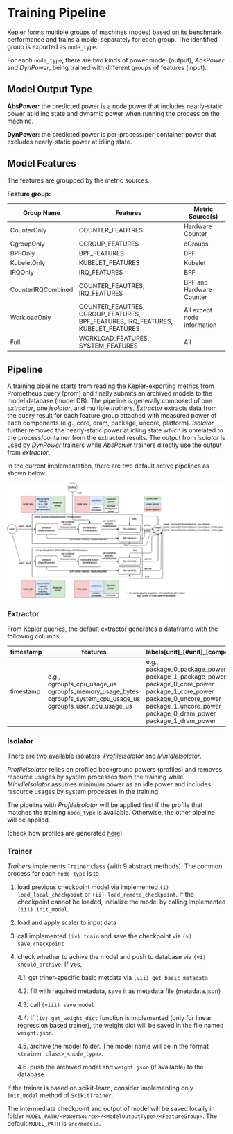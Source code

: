 # Training Pipeline
Kepler forms multiple groups of machines (nodes) based on its benchmark performance and trains a model separately for each group. The identified group is exported as `node_type`. 

For each `node_type`, there are two kinds of power model (output), *AbsPower* and *DynPower*, being trained with different groups of features (input). 

## Model Output Type

**AbsPower:** the predicted power is a node power that includes nearly-static power at idling state and dynamic power when running the process on the machine.

**DynPower:** the predicted power is per-process/per-container power that excludes nearly-static power at idling state.

## Model Features
The features are groupped by the metric sources.

**Feature group:**

Group Name|Features|Metric Source(s)
---|---|---
CounterOnly|COUNTER_FEAUTRES|Hardware Counter
CgroupOnly|CGROUP_FEATURES|cGroups
BPFOnly|BPF_FEATURES|BPF
KubeletOnly|KUBELET_FEATURES|Kubelet
IRQOnly|IRQ_FEATURES|BPF
CounterIRQCombined|COUNTER_FEAUTRES, IRQ_FEATURES|BPF and Hardware Counter
WorkloadOnly|COUNTER_FEAUTRES, CGROUP_FEATURES, BPF_FEATURES, IRQ_FEATURES, KUBELET_FEATURES|All except node information
Full|WORKLOAD_FEATURES, SYSTEM_FEATURES|All

## Pipeline

A training pipeline starts from reading the Kepler-exporting metrics from Prometheus query (prom) and finally submits an archived models to the model database (model DB). The pipeline is generally composed of one *extractor*, one *isolator*, and multiple *trainers*. *Extractor* extracts data from the query result for each feature group attached with measured power of each components (e.g., core, dram, package, uncore, platform). *Isolator* further removed the nearly-static power at idling state which is unrelated to the process/container from the extracted results. The output from *isolator* is used by *DynPower* trainers while *AbsPower* trainers directly use the output from *extractor*.

In the current implementation, there are two default active pipelines as shown below. 

![](../fig/current_pipeline.png)

### Extractor

From Kepler queries, the default extractor generates a dataframe with the following columns.

timestamp|features|labels[unit]\_[#unit]\_[component]\_power|node type
---|---|---|---
timestamp|e.g.,<br>cgroupfs_cpu_usage_us<br>cgroupfs_memory_usage_bytes<br>cgroupfs_system_cpu_usage_us<br>cgroupfs_user_cpu_usage_us|e.g.,<br>package_0_package_power<br>package_1_package_power<br>package_0_core_power<br>package_1_core_power<br>package_0_uncore_power<br>package_1_uncore_power<br>package_0_dram_power<br>package_1_dram_power|node_type

### Isolator

There are two available isolators: *ProfileIsolator* and *MinIdleIsolator*. 

*ProfileIsolator* relies on profiled background powers (profiles) and removes resource usages by system processes from the training while *MinIdleIsolator* assumes minimum power as an idle power and includes resource usages by system processes in the training. 

The pipeline with *ProfileIsolator* will be applied first if the profile that matches the training `node_type` is available. Otherwise, the other pipeline will be applied. 

(check how profiles are generated [here](./model_profile.md))

### Trainer

*Trainers* implements `Trainer` class (with 9 abstract methods). The common process for each `node_type` is to 

1. load previous checkpoint model via implemented `(i) load_local_checkpoint` or `(ii) load_remote_checkpoint`. If the checkpoint cannot be loaded, initialize the model by calling implemented `(iii) init_model`.

2. load and apply scaler to input data

3. call implemented `(iv) train` and save the checkpoint via `(v) save_checkpoint`

4. check whether to achive the model and push to database via `(vi) should_archive`. If yes, 
      
      4.1.  get triner-specific basic metdata via `(vii) get_basic_metadata`

      4.2. fill with required metadata, save it as metadata file (metadata.json)

      4.3. call `(viii) save_model`

      4.4. If `(iv) get_weight_dict` function is implemented (only for linear regression based trainer), the weight dict will be saved in the file named `weight.json`.

      4.5. archive the model folder. The model name will be in the format `<trainer class>_<node_type>`.

      4.6. push the archived model and `weight.json` (if available) to the database

If the trainer is based on scikit-learn, consider implementing only `init_model` method of `ScikitTrainer`.

The intermediate checkpoint and output of model will be saved locally in folder `MODEL_PATH/<PowerSource>/<ModelOutputType>/<FeatureGroup>`. The default `MODEL_PATH` is `src/models`.
